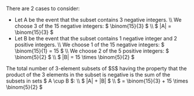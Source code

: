 There are 2 cases to consider:
<ul>
<li> Let A be the event that the subset contains 3 negative integers. \\
We choose 3 of the 15 negative integers: $ \binom{15}{3} $ \\
$ |A| = \binom{15}{3} $
	<li> Let B be the event that the subset contains 1 negative integer and 2 positive integers. \\
	      We choose 1 of the 15 negative integers: $ \binom{15}{1} = 15 $ \\
	      We choose 2 of the 5 positive integers: $ \binom{5}{2} $ \\
	      $ |B| = 15 \times \binom{5}{2} $
</ul>
The total number of 3-element subsets of $S$ having the property that the product of the 3 elements in the subset is negative is the sum of the subsets in sets $ A \cup B $: \\
$ |A| + |B| $ \\
$ = \binom{15}{3} + 15 \times \binom{5}{2} $
